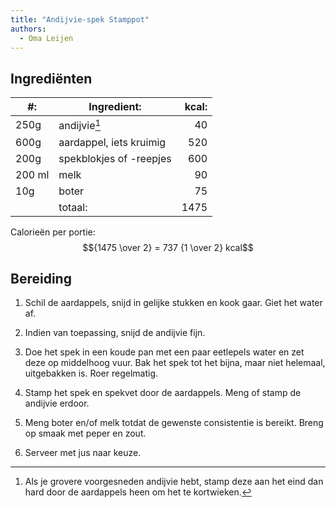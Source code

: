 ```yaml
---
title: "Andijvie-spek Stamppot"
authors:
  - Oma Leijen
---
```


## Ingrediënten

| #:     | Ingredient:             | kcal: |
| ------ | ----------------------- | ----: |
| 250g   | andijvie[^1]            |    40 |
| 600g   | aardappel, iets kruimig |   520 |
| 200g   | spekblokjes of -reepjes |   600 |
| 200 ml | melk                    |    90 |
| 10g    | boter                   |    75 |
|        | totaal:                 |  1475 |

Calorieën per portie: $${1475 \over 2} = 737 {1 \over 2} kcal$$

[^1]: Als je grovere voorgesneden andijvie hebt, stamp deze aan het eind dan hard door de aardappels heen om het te kortwieken.

## Bereiding

1. Schil de aardappels, snijd in gelijke stukken en kook gaar. Giet het water af.

1. Indien van toepassing, snijd de andijvie fijn.

1. Doe het spek in een koude pan met een paar eetlepels water en zet deze op middelhoog vuur. Bak het spek tot het bijna, maar niet helemaal, uitgebakken is. Roer regelmatig.

1. Stamp het spek en spekvet door de aardappels. Meng of stamp de andijvie erdoor.

1. Meng boter en/of melk totdat de gewenste consistentie is bereikt. Breng op smaak met peper en zout.

1. Serveer met jus naar keuze.
